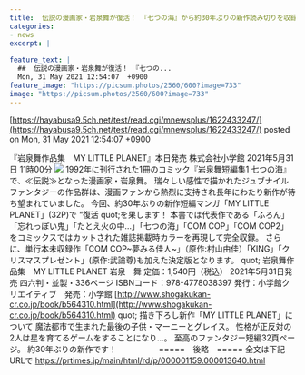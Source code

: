 ```yaml
---
title:  伝説の漫画家・岩泉舞が復活！ 『七つの海』から約30年ぶりの新作読み切りを収録した作品集が発売！！  
categories:
- news
excerpt: |
  
feature_text: |
  ##  伝説の漫画家・岩泉舞が復活！ 『七つの...
  Mon, 31 May 2021 12:54:07  +0900
feature_image: "https://picsum.photos/2560/600?image=733"
image: "https://picsum.photos/2560/600?image=733"
---
```


[https://hayabusa9.5ch.net/test/read.cgi/mnewsplus/1622433247/](https://hayabusa9.5ch.net/test/read.cgi/mnewsplus/1622433247/)
posted on Mon, 31 May 2021 12:54:07  +0900

<!--more-->

『岩泉舞作品集　MY LITTLE PLANET』本日発売 株式会社小学館 2021年5月31日 11時00分 ![](https://prtimes.jp/i/13640/1159/resize/d13640-1159-583648-2.jpg) 1992年に刊行された1冊のコミック『岩泉舞短編集1 七つの海』で、≪伝説≫となった漫画家・岩泉舞。 瑞々しい感性で描かれたジュブナイルファンタジーの作品群は、漫画ファンから熱烈に支持され長年にわたり新作が待ち望まれていました。 今回、約30年ぶりの新作短編マンガ「MY LITTLE PLANET」(32P)で “復活 quot;を果します！ 本書では代表作である「ふろん」「忘れっぽい鬼」「たとえ火の中…」「七つの海」「COM COP」「COM COP2」をコミックスではカットされた雑誌掲載時カラーを再現して完全収録。 さらに、単行本未収録作「COM COP~夢みる佳人~」（原作:村山由佳）「KING」「クリスマスプレゼント」(原作:武論尊)も加えた決定版となります。 quot; 岩泉舞作品集　MY LITTLE PLANET 岩泉　舞 定価：1,540円（税込） 2021年5月31日発売 四六判・並製・336ページ ISBNコード：978-4778038397 発行：小学館クリエイティブ　発売：小学館 [http://www.shogakukan-cr.co.jp/book/b564310.html](http://www.shogakukan-cr.co.jp/book/b564310.html) quot; 描き下ろし新作「MY LITTLE PLANET」について 魔法都市で生まれた最後の子供・マーニーとグレイス。 性格が正反対の2人は星を育てるゲームをすることになり…。 至高のファンタジー短編32頁ページ。 約30年ぶりの新作です！ 　　　　　=====　後略　===== 全文は下記URLで https://prtimes.jp/main/html/rd/p/000001159.000013640.html
